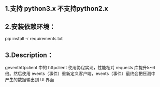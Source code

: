 ## 1.支持 python3.x 不支持python2.x

## 2.安装依赖环境：
pip install -r requirements.txt

## 3.Description：
  geventhttpclient 中的 httpclient 使用协程实现，性能相对 requests 库提升5~6倍。然后使用 events（事件）重新定义客户端，events（事件）最终会把压测中产生的数据输出到 UI 界面
